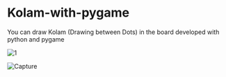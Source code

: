 # Kolam-with-pygame
You can draw Kolam (Drawing between Dots) in the board developed with python and pygame

![1](https://user-images.githubusercontent.com/53760997/123540608-8a784400-d75d-11eb-9230-0ded00e4da59.jpg)

![Capture](https://user-images.githubusercontent.com/53760997/123540698-f2c72580-d75d-11eb-8ea3-0d260eecaab3.PNG)
